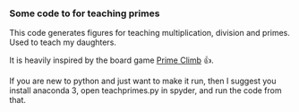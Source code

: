 ### Some code to for teaching primes 

This code generates figures for teaching multiplication, division and primes. Used to teach my daughters.

It is heavily inspired by the board game [Prime Climb](http://primeclimbgame.com/) 👍.


If you are new to python and just want to make it run, then I suggest you install anaconda 3, open teachprimes.py in spyder, and run the code from that.

